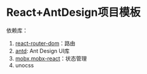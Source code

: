 # React+AntDesign项目模板

依赖库：

1. [react-router-dom](https://reactrouter.com/en/6.21.1/start/tutorial)：路由
2. [antd](https://ant-design.antgroup.com/): Ant Design UI库
3. [mobx,mobx-react](https://cn.mobx.js.org)：状态管理
4. unocss